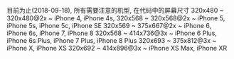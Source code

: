 目前为止(2018-09-18), 所有需要注意的机型, 在代码中的屏幕尺寸
320x480 ~ 320x480@2x ~ iPhone 4, iPhone 4s,
320x568 ~ 320x568@2x ~ iPhone 5, iPhone 5s, iPhone 5c, iPhone SE
320x569 ~ 375x667@2x ~ iPhone 6, iPhone 6s, iPhone 7, iPhone 8
320x568 ~ 414x736@3x ~ iPhone 6 Plus, iPhone 6s Plus, iPhone 7 Plus, iPhone 8 Plus
320x693 ~ 375x812@3x ~ iPhone X, iPhone XS
320x692 ~ 414x896@3x ~ iPhone XS Max, iPhone XR
